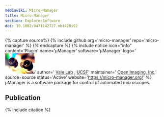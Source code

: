 ```yaml
---
mediawiki: Micro-Manager
title: Micro-Manager
section: Explore:Software
doi: 10.1002/0471142727.mb1420s92
---
```



{% capture source%}
{% include github org='micro-manager' repo='micro-manager' %}
{% endcapture %}
{% include notice icon="info" content='Plugin' name='μManager' software='μManager' logo='<img src="/media/icons/micro-manager.jpg" width="96"/>' author=' [Vale Lab](http://valelab.ucsf.edu/) , [UCSF](http://www.ucsf.edu/)' maintainer=' [Open Imaging, Inc.](https://open-imaging.com/)' source=source status='Active' website='https://micro-manager.org/' %}μManager is a software package for control of automated microscopes.

## Publication

{% include citation %}
